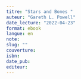 ```yaml
---
titre: "Stars and Bones "
auteur: "Gareth L. Powell"
date_lecture: "2022-04-23"
format: ebook
langue: en
note:
slug: ""
couverture: 
isbn: 
date_pub: 
editeur: 
---
```

